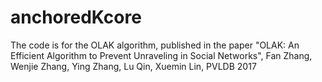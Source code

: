 # anchoredKcore
The code is for the OLAK algorithm, published in the paper "OLAK: An Efficient Algorithm to Prevent Unraveling in Social Networks", Fan Zhang, Wenjie Zhang, Ying Zhang, Lu Qin, Xuemin Lin, PVLDB 2017
